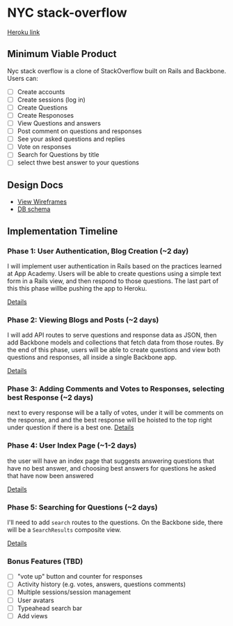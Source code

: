 # NYC stack-overflow

[Heroku link][heroku]

[heroku]: http://capstone-project.herokuapp.com/

## Minimum Viable Product
Nyc stack overflow is a clone of StackOverflow built on Rails and Backbone.
Users can:
<!-- This is a Markdown checklist. Use it to keep track of your progress! -->
- [ ] Create accounts
- [ ] Create sessions (log in)
- [ ] Create Questions
- [ ] Create Responoses
- [ ] View Questions and answers
- [ ] Post comment on questions and responses
- [ ] See your asked questions and replies
- [ ] Vote on responses
- [ ] Search for Questions by title
- [ ] select thwe best answer to your questions

## Design Docs
* [View Wireframes][views]
* [DB schema][schema]

[views]: ./docs/views.md
[schema]: ./docs/schema.md

## Implementation Timeline

### Phase 1: User Authentication, Blog Creation (~2 day)
I will implement user authentication in Rails based on the practices learned at
App Academy. Users will be able to create questions using a simple text form in a Rails view, and then respond to those questions. The last part of this this phase willbe pushing the app to Heroku.

[Details][phase-one]

### Phase 2: Viewing Blogs and Posts (~2 days)
I will add API routes to serve questions and response data as JSON, then add Backbone models and collections that fetch data from those routes. By the end of this phase, users will be able to create questions and view both questions and responses, all inside a single Backbone app.

[Details][phase-two]

### Phase 3: Adding Comments and Votes to Responses, selecting best Response (~2 days)
next to every response will be a tally of votes, under it will be comments on the response, and and the best response will be hoisted to the top right under question if there is a best one.
[Details][phase-three]

### Phase 4: User Index Page (~1-2 days)
  the user will have an index page that suggests answering questions that have no best answer, and choosing best answers for questions he asked that have now been answered

[Details][phase-four]

### Phase 5: Searching for Questions (~2 days)
I'll need to add `search` routes to the questions. On the
Backbone side, there will be a `SearchResults` composite view.

[Details][phase-five]

### Bonus Features (TBD)
- [ ] "vote up" button and counter for responses
- [ ] Activity history (e.g. votes, answers, questions comments)
- [ ] Multiple sessions/session management
- [ ] User avatars
- [ ] Typeahead search bar
- [ ] Add views

[phase-one]: ./docs/phases/phase1.md
[phase-two]: ./docs/phases/phase2.md
[phase-three]: ./docs/phases/phase3.md
[phase-four]: ./docs/phases/phase4.md
[phase-five]: ./docs/phases/phase5.md
